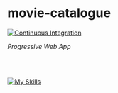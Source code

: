 # movie-catalogue

[![Continuous Integration](https://github.com/hawariMuflihMunte/movie-catalogue/actions/workflows/ci.yaml/badge.svg)](https://github.com/hawariMuflihMunte/movie-catalogue/actions/workflows/ci.yaml)

*Progressive Web App*

<br>
<br>

[![My Skills](https://skillicons.dev/icons?i=javascript,nodejs,webpack,vercel,githubactions,netlify&theme=dark)](https://skillicons.dev)

<br>
